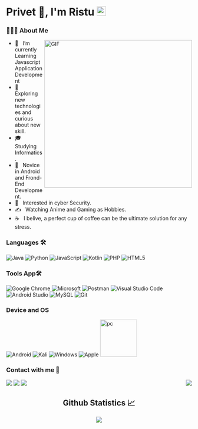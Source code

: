 # Privet 👋, I'm Ristu <img src="https://github.com/souvikguria98/souvikguria98/blob/master/Hi.gif" width="25"></h2>

<!-- <img hight="400" width="400" alt="GIF" align="center" src="https://media.giphy.com/media/HEFATVQvnjXg3vCGPu/giphy.gif"> -->

<h3> 👨🏻‍💻 About Me </h3>
<img align="right" alt="GIF" src="https://media.giphy.com/media/du3J3cXyzhj75IOgvA/giphy.gif" width="400"/>

- 🔭 &nbsp; I’m currently Learning Javascript Application Development
- 🤔 &nbsp; Exploring new technologies and curious about new skill.
- 🎓 &nbsp; Studying Informatics.
- 💼 &nbsp; Novice in Android and Frond-End Development.
- 🌱 &nbsp; Interested in cyber Security.
- ✍️ &nbsp; Watching Anime and Gaming as Hobbies.
- ☕ &nbsp; I belive, a perfect cup of coffee can be the ultimate solution for any stress.

### Languages 🛠 

![Java](https://img.shields.io/badge/java-%23ED8B00.svg?style=for-the-badge&logo=java&logoColor=white)
![Python](https://img.shields.io/badge/python-3670A0?style=for-the-badge&logo=python&logoColor=ffdd54)
![JavaScript](https://img.shields.io/badge/javascript-%23323330.svg?style=for-the-badge&logo=javascript&logoColor=%23F7DF1E)
![Kotlin](https://img.shields.io/badge/kotlin-%230095D5.svg?style=for-the-badge&logo=kotlin&logoColor=white)
![PHP](https://img.shields.io/badge/php-%23777BB4.svg?style=for-the-badge&logo=php&logoColor=white)
![HTML5](https://img.shields.io/badge/html5-%23E34F26.svg?style=for-the-badge&logo=html5&logoColor=white)

### Tools App🛠
![Google Chrome](https://img.shields.io/badge/Google%20Chrome-4285F4?style=for-the-badge&logo=GoogleChrome&logoColor=white)
![Microsoft](https://img.shields.io/badge/Microsoft-0078D4?style=for-the-badge&logo=microsoft&logoColor=white)
![Postman](https://img.shields.io/badge/Postman-FF6C37?style=for-the-badge&logo=postman&logoColor=white)
![Visual Studio Code](https://img.shields.io/badge/Visual%20Studio%20Code-0078d7.svg?style=for-the-badge&logo=visual-studio-code&logoColor=white)
![Android Studio](https://img.shields.io/badge/Android%20Studio-3DDC84.svg?style=for-the-badge&logo=android-studio&logoColor=white)
![MySQL](https://img.shields.io/badge/mysql-%2300f.svg?style=for-the-badge&logo=mysql&logoColor=white)
![Git](https://img.shields.io/badge/git-%23F05033.svg?style=for-the-badge&logo=git&logoColor=white)

### Device and OS
![Android](https://img.shields.io/badge/Android-3DDC84?style=for-the-badge&logo=android&logoColor=white)
![Kali](https://img.shields.io/badge/Kali-268BEE?style=for-the-badge&logo=kalilinux&logoColor=white)
![Windows](https://img.shields.io/badge/Windows-0078D6?style=for-the-badge&logo=windows&logoColor=white)
![Apple](https://img.shields.io/badge/Apple-%23000000.svg?style=for-the-badge&logo=apple&logoColor=white)
<img src="https://github.com/Xx-Ashutosh-xX/Xx-Ashutosh-xX/blob/master/assets/icons/pc.png" alt="pc" width="100" hight="25">

### Contact with me 📝
 <img align="right" src="http://estruyf-github.azurewebsites.net/api/VisitorHit?user=Bgstatic&repo=Bgstatic&countColorcountColor&countColor=%237B1E7B"/>

[<img src="https://img.shields.io/badge/linkedin-%230077B5.svg?&style=for-the-badge&logo=linkedin&logoColor=white" />](https://www.linkedin.com/in/alfansyahgg/) [<img src = "https://img.shields.io/badge/twitter-%2320A1F1.svg?&style=for-the-badge&logo=twitter&logoColor=white">](https://twitter.com/AlfansyahNP/)  [<img src = "https://img.shields.io/badge/facebook-%2320A1F1.svg?&style=for-the-badge&logo=facebook&logoColor=white">](https://facebook.com/alfansyahgg)



 <h2 align="center"> Github Statistics 📈 </h2>
  <div align="center"> 
<!-- <a href="">
      <img align="center" src="https://github-readme-stats-sigma-five.vercel.app/api?username=alfansyahgg&show_icons=true&include_all_commits=true&count_private=true&theme=react&line_height=40" />
    </a> -->
    <a href="">
      <img align="center" src="https://github-readme-stats.vercel.app/api/top-langs/?username=alfansyahgg&theme=react&line_height=40&hide=css"/>
    </a>
</div
